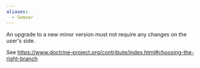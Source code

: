 ```yaml
---
aliases:
  - Semver
---
```

An upgrade to a new minor version must not require any changes on the user's side.

See https://www.doctrine-project.org/contribute/index.html#choosing-the-right-branch
